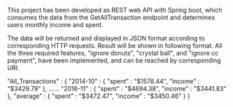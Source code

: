 This project has been developed as REST web API with Spring boot, which consumes the data from the GetAllTransaction endpoint and determines users monthly income and spent.

The data will be returned and displayed in JSON format according to corresponding HTTP requests. Result will be shown in following format. All the three required features, "ignore donuts", "crystal ball", and "ignore cc payment", have been implemented, and can be reached by corresponding URI.


"All_Transactions" : {
    "2014-10" : {
        "spent" : "$1578.44",
        "income" : "$3429.79"
    },
    ......
    "2016-11" : {
        "spent" : "$4694.38",
        "income" : "$3441.83"
    },
    "average" : {
        "spent" : "$3472.47",
        "income" : "$3450.46"
    }
}


